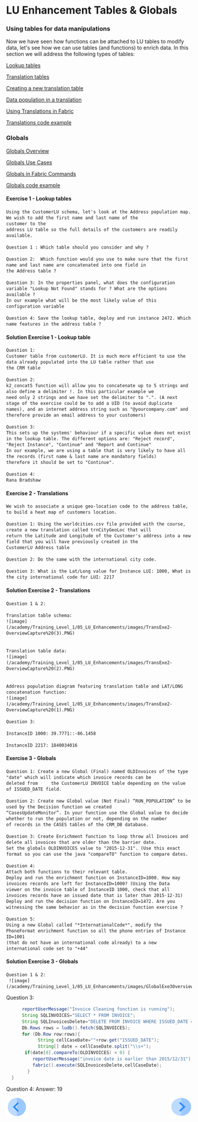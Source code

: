 #   LU Enhancement Tables & Globals




### Using tables for data manipulations

Now we have seen how functions can be attached to LU tables to modify data, let's see how we can use tables (and functions) 
to enrich data.
In this section we will address the following types of tables:

[Lookup tables](/articles/07_table_population/11_lookup_tables.md)

[Translation tables](/articles/09_translations/01_translations_overview_and_use_cases.md)

[Creating a new translation table](/articles/09_translations/02_creating_a_new_translation_in_fabric.md) 

[Data population in a translation](/articles/09_translations/03_data_population_in_a_translation.md)

[Using Translations in Fabric](/articles/09_translations/04_using_translations_in_fabric.md)

[Translations code example](/articles/09_translations/05_translations_code_examples.md)



### Globals

[Globals Overview](/articles/08_globals/01_globals_overview.md)

[Globals Use Cases](/articles/08_globals/02_globals_use_cases.md)

[Globals in Fabric Commands](/articles/08_globals/03_set_globals.md)

[Globals code example](/articles/08_globals/04_globals_code_examples.md)





#### Exercise 1 - Lookup tables

    Using the CustomerLU schema, let's look at the Address population map. We wish to add the first name and last name of the 
    customer to the 
    address LU table so the full details of the customers are readily available.
    
    Question 1 : Which table should you consider and why ?
    
    Question 2:  Which function would you use to make sure that the first name and last name are concatenated into one field in 
    the Address table ?
    
    Question 3: In the properties panel, what does the configuration variable "Lookup Not Found" stands for ? What are the options 
    available ? 
    In our example what will be the most likely value of this configuration variable
    
    Question 4: Save the lookup table, deploy and run instance 2472. Which name features in the address table ?




#### Solution Exercise 1 - Lookup table

    Question 1: 
    Customer table from customerLU. It is much more efficient to use the data already populated into the LU table rather that use
    the CRM table
    
    Question 2: 
    k2_concat5 function will allow you to concatenate up to 5 strings and also define a delimiter !. In this particular example we 
    need only 2 strings and we have set the delimiter to ".". (A next stage of the exercise could be to add a UID (to avoid duplicate
    names), and an internet address string such as "@yourcompany.com" and therefore provide an email address to your customers)
    
    Question 3:
    This sets up the systems' behaviour if a specific value does not exist in the lookup table. The different options are: "Reject record", 
    "Reject Instance", "Continue" and "Report and Continue"
    In our example, we are using a table that is very likely to have all the records (first name & last name are mandatory fields) 
    therefore it should be set to "Continue".
    
    Question 4: 
    Rana Bradshaw






#### Exercise 2 - Translations

    We wish to associate a unique geo-location code to the address table, to build a heat map of customers location.
    
    Question 1: Using the worldcities.csv file provided with the course, create a new translation called trnCityGeoLoc that will 
    return the Latitude and Longitude of the Customer's address into a new field that you will have previously created in the 
    CustomerLU Address table
    
    Question 2: Do the same with the international city code.
    
    Question 3: What is the Lat/Long value for Instance LUI: 1000, What is the city international code for LUI: 2217


#### Solution Exercise 2 - Translations

    Question 1 & 2:
    
    Translation table schema:
    ![image](/academy/Training_Level_1/05_LU_Enhancements/images/TransExe2-OverviewCapture%20(3).PNG) 


    Translation table data:
    ![image](/academy/Training_Level_1/05_LU_Enhancements/images/TransExe2-OverviewCapture%20(2).PNG) 


    Address population diagram featuring translation table and LAT/LONG concatenation function:
    ![image](/academy/Training_Level_1/05_LU_Enhancements/images/TransExe2-OverviewCapture%20(1).PNG)  
    
    Question 3:
    
    InstanceID 1000: 39.7771::-86.1458
    
    InstanceID 2217: 1840034016





#### Exercise 3 - Globals
    Question 1: Create a new Global (Final) named OLDInvoices of the type "date" which will indicate which invoice records can be 
    deleted from     the CustomerLU INVOICE table depending on the value of ISSUED_DATE field.
    
    Question 2: Create new Global value (Not Final) “RUN_POPULATION” to be used by the Decision function we created 
    “CasesUpdateMonitor”. In your function use the Global value to decide whether to run the population or not, depending on the number 
    of records in the CASES tables of the CRM_DB database. 
    
    Question 3: Create Enrichment function to loop throw all Invoices and delete all invoices that are older than the barrier date.
    Set the globals OLDINVOICES value to "2015-12-31". (Use this exact format so you can use the java "compareTO" function to compare dates. 
    
    Question 4: 
    Attach both functions to their relevant table.
    Deploy and run the enrichment function on InstanceID=1000. How may invoices records are left for InstanceID=1000? (Using the Data 
    viewer on the invoice table of InstanceID 1000, check that all invoices records have an issued date that is later than 2015-12-31)
    Deploy and run the decision function on InstanceID=1472. Are you witnessing the same behavior as in the decision function exercise ? 
    
    Question 5:
    Using a new Global called "*InternationalCode*", modify the PhoneFormat enrichment function so all the phone entries of Instance ID=1001 
    (that do not have an international code already) to a new international code set to "+44"




 #### Solution Exercise 3 - Globals
    Question 1 & 2:
     ![image](/academy/Training_Level_1/05_LU_Enhancements/images/GlobalExe3OverviewCapture.PNG)


Question 3:      
         

```java
      reportUserMessage("Invoice Cleaning fonction is running");
      String SQLINVOICES="SELECT * FROM INVOICE";
      String SQLInvoicesDelete="DELETE FROM INVOICE WHERE ISSUED_DATE = ?";
      Db.Rows rows = ludb().fetch(SQLINVOICES);
      for (Db.Row row:rows){
            String cellCaseDate=""+row.get("ISSUED_DATE");
            String[] date = cellCaseDate.split("\\s+");
       if(date[0].compareTo(OLDINVOICES) < 0) {
          reportUserMessage("invoice date is earlier than 2015/12/31");
          fabric().execute(SQLInvoicesDelete,cellCaseDate);
        }
  }
```
Question 4:
Answer: 19



[![Previous](/articles/images/Previous.png)](/academy/Training_Level_1/05_LU_Enhancements/03_LU_Enhancements_Functions_flow.md)
[<img align="right" width="60" height="54" src="/articles/images/Next.png">](/academy/Training_Level_1/05_LU_Enhancements/05_LU_Enhancements_Quiz.md)

